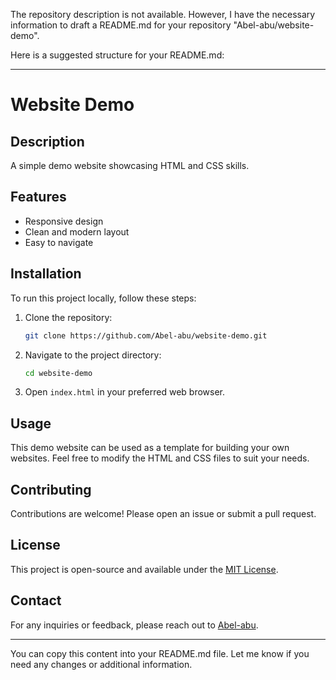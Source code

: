 The repository description is not available. However, I have the necessary information to draft a README.md for your repository "Abel-abu/website-demo".

Here is a suggested structure for your README.md:

---

# Website Demo

## Description
A simple demo website showcasing HTML and CSS skills.

## Features
- Responsive design
- Clean and modern layout
- Easy to navigate

## Installation
To run this project locally, follow these steps:
1. Clone the repository:
   ```bash
   git clone https://github.com/Abel-abu/website-demo.git
   ```
2. Navigate to the project directory:
   ```bash
   cd website-demo
   ```
3. Open `index.html` in your preferred web browser.

## Usage
This demo website can be used as a template for building your own websites. Feel free to modify the HTML and CSS files to suit your needs.

## Contributing
Contributions are welcome! Please open an issue or submit a pull request.

## License
This project is open-source and available under the [MIT License](LICENSE).

## Contact
For any inquiries or feedback, please reach out to [Abel-abu](https://github.com/Abel-abu).

---

You can copy this content into your README.md file. Let me know if you need any changes or additional information.
